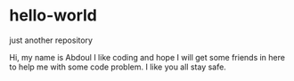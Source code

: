 # hello-world
just another repository
 
 Hi, my name is Abdoul I like coding and hope I will get some friends in here to help me with some
 code problem. I like you all stay safe.
